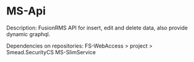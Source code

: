 # MS-Api
Description:
FusionRMS API for insert, edit and delete data, also provide dynamic graphql.

Dependencies on repositories:
FS-WebAccess > project > Smead.SecurityCS
MS-SlimService
